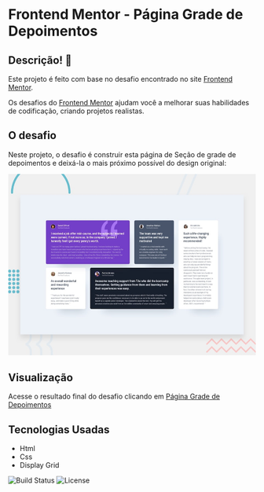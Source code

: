 # Frontend Mentor - Página Grade de Depoimentos

## Descrição! 👋

Este projeto é feito com base no desafio encontrado no site [Frontend Mentor](https://www.frontendmentor.io).

Os desafios do [Frontend Mentor](https://www.frontendmentor.io) ajudam você a melhorar suas habilidades de codificação, criando projetos realistas.

## O desafio

Neste projeto, o desafio é construir esta página de Seção de grade de depoimentos e deixá-la o mais próximo possível do design original:

<img src="./preview.jpg" alt="Preview" width="600" />

## Visualização 
Acesse o resultado final do desafio clicando em [Página Grade de Depoimentos](*)

## Tecnologias Usadas
- Html
- Css
- Display Grid

![Build Status](https://img.shields.io/badge/build-passing-brightgreen)
![License](https://img.shields.io/badge/license-MIT-blue)

